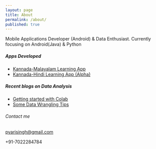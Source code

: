 ```yaml
---
layout: page
title: About
permalink: /about/
published: true
---
```


Mobile Applications Developer (Android) & Data Enthusiast. Currently focusing on Android(Java) & Python

##### Apps Developed
* [Kannada-Malayalam Learning App](https://play.google.com/store/apps/details?id=com.pyari.secondquadrant.kannada)
* [Kannada-Hindi Learning App (Alpha)](https://play.google.com/store/apps/details?id=com.pyari.secondquadrant.kannadahindi)


##### Recent blogs on Data Analysis
* [Getting started with Colab](https://pyarisinghk.github.io/Getting-Started-With-Google-Colab/)
* [Some Data Wrangling Tips](https://medium.com/@pyarisingh/data-wrangling-some-tips-during-this-covid-season-9ac7e3a726c1)


###### Contact me

[pyarisingh@gmail.com](mailto:pyarisingh@gmail.com)

+91-7022284784
